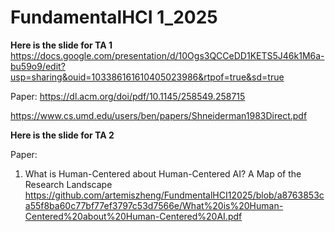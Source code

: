 # FundamentalHCI 1_2025
**Here is the slide for TA 1**
https://docs.google.com/presentation/d/10Ogs3QCCeDD1KETS5J46k1M6a-bu59o9/edit?usp=sharing&ouid=103386161610405023986&rtpof=true&sd=true

Paper: 
https://dl.acm.org/doi/pdf/10.1145/258549.258715

https://www.cs.umd.edu/users/ben/papers/Shneiderman1983Direct.pdf

**Here is the slide for TA 2**

Paper:
1. What is Human-Centered about Human-Centered AI? A Map of the Research Landscape
https://github.com/artemiszheng/FundmentalHCI12025/blob/a8763853ca55f8ba60c77bf77ef3797c53d7566e/What%20is%20Human-Centered%20about%20Human-Centered%20AI.pdf
